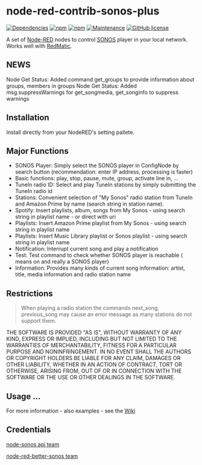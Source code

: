 # node-red-contrib-sonos-plus
[![Dependencies](https://david-dm.org/hklages/node-red-contrib-sonos-plus.svg)](https://david-dm.org/hklages/node-red-contrib-sonos-plus)
[![npm](https://img.shields.io/npm/dt/node-red-contrib-sonos-plus.svg)](https://www.npmjs.com/package/node-red-contrib-sonos-plus)
[![npm](https://img.shields.io/npm/v/node-red-contrib-sonos-plus.svg)](https://www.npmjs.com/package/node-red-contrib-sonos-plus)
[![Maintenance](https://img.shields.io/badge/Maintained%3F-yes-green.svg)](https://GitHub.com/Naereen/StrapDown.js/graphs/commit-activity)
[![GitHub license](https://img.shields.io/badge/license-MIT-blue.svg)](https://raw.githubusercontent.com/hklages/node-red-contrib-sonos-plus/master/LICENSE)

A set of [Node-RED](https://nodered.org/) nodes to control [SONOS](https://www.sonos.com/) player in your local network. Works well with [RedMatic](https://github.com/rdmtc/RedMatic/blob/master/README.en.md).

## NEWS
Node Get Status: Added command get_groups to provide information about groups, members in groups
Node Get Status: Added msg.suppressWarnings for get_songmedia, get_songinfo to suppress warnings


## Installation

Install directly from your NodeRED's setting pallete.

## Major Functions

- SONOS Player: Simply select the SONOS player in ConfigNode by search button (recommendation: enter IP address, processing is faster)
- Basic functions: play, stop, pause, mute, group, activate line in, ...
- TuneIn radio ID: Select and play TuneIn stations by simply submitting the TuneIn radio id
- Stations: Convenient selection of "My Sonos" radio station from TuneIn and Amazon Prime by name (search string in station name).
- Spotify: Insert playlists, album, songs from My Sonos - using search string in playlist name - or direct with uri
- Playlists: Insert Amazon Prime playlist from My Sonos - using search string in playlist name
- Playlists: Insert Music Library playlist or Sonos playlist - using search string in playlist name
- Notification: Interrupt current song and play a notification
- Test: Test command to check whether SONOS player is reachable ( means on and really a SONOS player)
- Information: Provides many kinds of current song information: artist, title, media information and radio station name

## Restrictions

> When playing a radio station the commands next_song, previous_song may cause an error message as many stations do not support them.

THE SOFTWARE IS PROVIDED "AS IS", WITHOUT WARRANTY OF ANY KIND, EXPRESS OR IMPLIED, INCLUDING BUT NOT LIMITED TO THE WARRANTIES OF MERCHANTABILITY, FITNESS FOR A PARTICULAR PURPOSE AND NONINFRINGEMENT. IN NO EVENT SHALL THE AUTHORS OR COPYRIGHT HOLDERS BE LIABLE FOR ANY CLAIM, DAMAGES OR OTHER LIABILITY, WHETHER IN AN ACTION OF CONTRACT, TORT OR OTHERWISE, ARISING FROM, OUT OF OR IN CONNECTION WITH THE SOFTWARE OR THE USE OR OTHER DEALINGS IN THE SOFTWARE.

## Usage ...
For more information - also examples - see the [Wiki](https://github.com/hklages/node-red-contrib-sonos-plus/wiki)


## Credentials

[node-sonos api team](https://github.com/bencevans/node-sonos)

[node-red-better-sonos team](https://github.com/originallyus/node-red-contrib-better-sonos)
